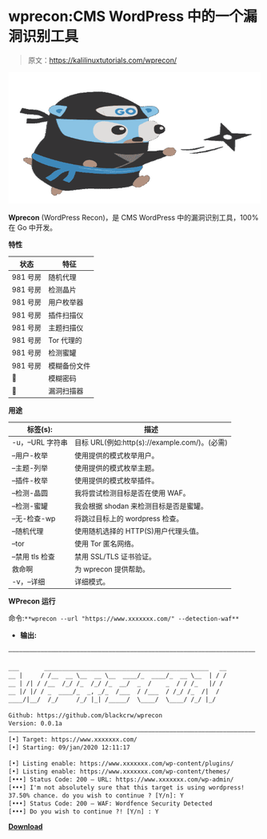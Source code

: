 # wprecon:CMS WordPress 中的一个漏洞识别工具

> 原文：<https://kalilinuxtutorials.com/wprecon/>

[![Wprecon : A Vulnerability Recognition Tool In CMS WordPress](img/05e38e2c3cc24e97b134128934626fee.png "Wprecon : A Vulnerability Recognition Tool In CMS WordPress")](https://1.bp.blogspot.com/-f70C0G2q2ww/X_ydmbBJ_kI/AAAAAAAAIUo/gk-z2g28iBcBrS0dTwN8BNQZpsLIIslIgCLcBGAsYHQ/s728/WPrecon%25281%2529.png)

**Wprecon** (WordPress Recon)，是 CMS WordPress 中的漏洞识别工具，100%在 Go 中开发。

**特性**

| 状态 | 特征 |
| --- | --- |
| 981 号房 | 随机代理 |
| 981 号房 | 检测晶片 |
| 981 号房 | 用户枚举器 |
| 981 号房 | 插件扫描仪 |
| 981 号房 | 主题扫描仪 |
| 981 号房 | Tor 代理的 |
| 981 号房 | 检测蜜罐 |
| 981 号房 | 模糊备份文件 |
| 🔨 | 模糊密码 |
| 🔨 | 漏洞扫描器 |

**用途**

| 标签(s): | 描述 |
| --- | --- |
| -u，–URL 字符串 | 目标 URL(例如:http(s)://example.com/)。(必需) |
| –用户-枚举 | 使用提供的模式枚举用户。 |
| –主题-列举 | 使用提供的模式枚举主题。 |
| –插件-枚举 | 使用提供的模式枚举插件。 |
| –检测-晶圆 | 我将尝试检测目标是否在使用 WAF。 |
| –检测-蜜罐 | 我会根据 shodan 来检测目标是否是蜜罐。 |
| –无-检查-wp | 将跳过目标上的 wordpress 检查。 |
| –随机代理 | 使用随机选择的 HTTP(S)用户代理头值。 |
| –tor | 使用 Tor 匿名网络。 |
| –禁用 tls 检查 | 禁用 SSL/TLS 证书验证。 |
| 救命啊 | 为 wprecon 提供帮助。 |
| -v，–详细 | 详细模式。 |

**WPrecon 运行**

命令:`**wprecon --url "https://www.xxxxxxx.com/" --detection-waf**`

*   **输出:**

```
—————————————————————————————————————————————————————————————————————

___       ______________________________________________   __
__ |     / /__  __ \__  __ \__  ____/_  ____/_  __ \__  | / /
__ | /| / /__  /_/ /_  /_/ /_  __/  _  /    _  / / /_   |/ /
__ |/ |/ / _  ____/_  _, _/_  /___  / /___  / /_/ /_  /|  /
____/|__/  /_/     /_/ |_| /_____/  \____/  \____/ /_/ |_/

Github: https://github.com/blackcrw/wprecon
Version: 0.0.1a
—————————————————————————————————————————————————————————————————————
[•] Target: https://www.xxxxxxx.com/
[•] Starting: 09/jan/2020 12:11:17

[•] Listing enable: https://www.xxxxxxx.com/wp-content/plugins/
[•] Listing enable: https://www.xxxxxxx.com/wp-content/themes/
[•••] Status Code: 200 — URL: https://www.xxxxxxx.com/wp-admin/
[•••] I'm not absolutely sure that this target is using wordpress! 37.50% chance. do you wish to continue ? [Y/n]: Y
[•••] Status Code: 200 — WAF: Wordfence Security Detected
[•••] Do you wish to continue ?! [Y/n] : Y
```

[**Download**](https://github.com/blackcrw/wprecon)